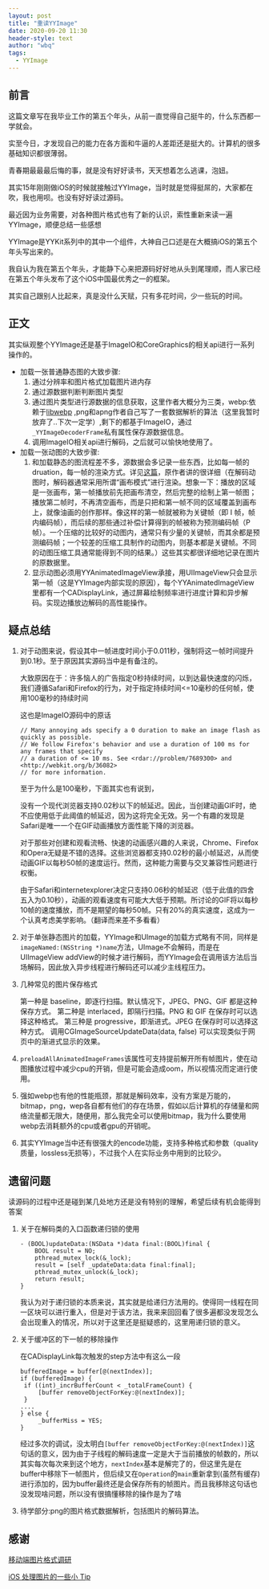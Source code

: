 ```yaml
---
layout: post
title: "重读YYImage"
date: 2020-09-20 11:30
header-style: text
author: "wbq"
tags: 
  - YYImage
---
```


## 前言



这篇文章写在我毕业工作的第五个年头，从前一直觉得自己挺牛的，什么东西都一学就会。

实至今日，才发现自己的能力在各方面和牛逼的人差距还是挺大的。计算机的很多基础知识都很薄弱。

青春期最最最后悔的事，就是没有好好读书，天天想着怎么逃课，泡妞。

其实15年刚刚做iOS的时候就接触过YYImage，当时就是觉得挺屌的，大家都在吹，我也用呗。也没有好好读过源码。

最近因为业务需要，对各种图片格式也有了新的认识，索性重新来读一遍YYImage，顺便总结一些感想

YYImage是YYKit系列中的其中一个组件，大神自己口述是在大概搞iOS的第五个年头写出来的。

我自认为我在第五个年头，才能静下心来把源码好好地从头到尾理顺，而人家已经在第五个年头发布了这个iOS中国最优秀之一的框架。

其实自己跟别人比起来，真是没什么天赋，只有多花时间，少一些玩的时间。



## 正文

其实纵观整个YYImage还是基于ImageIO和CoreGraphics的相关api进行一系列操作的。



- 加载一张普通静态图的大致步骤:
  1. 通过分辨率和图片格式加载图片进内存
  2. 通过源数据判断判断图片类型
  3. 通过图片类型进行源数据的信息获取，这里作者大概分为三类，webp:依赖于[libwebp](https://developers.google.com/speed/webp/) ,png和apng作者自己写了一套数据解析的算法（这里我暂时放弃了..下次一定学）,剩下的都基于ImageIO，通过`_YYImageDecoderFrame`私有属性保存源数据信息。
  4. 调用ImageIO相关api进行解码，之后就可以愉快地使用了。
- 加载一张动图的大致步骤:
  1. 和加载静态的图流程差不多，源数据会多记录一些东西，比如每一帧的druation，每一帧的渲染方式。详见[这篇](https://blog.ibireme.com/2015/11/02/mobile_image_benchmark/)，原作者讲的很详细（在解码动图时，解码器通常采用所谓“画布模式”进行渲染。想象一下：播放的区域是一张画布，第一帧播放前先把画布清空，然后完整的绘制上第一帧图；播放第二帧时，不再清空画布，而是只把和第一帧不同的区域覆盖到画布上，就像油画的创作那样。像这样的第一帧就被称为关键帧（即 I 帧，帧内编码帧），而后续的那些通过补偿计算得到的帧被称为预测编码帧（P帧）。一个压缩的比较好的动图内，通常只有少量的关键帧，而其余都是预测编码帧；一个较差的压缩工具制作的动图内，则基本都是关键帧。不同的动图压缩工具通常能得到不同的结果。）这些其实都很详细地记录在图片的原数据里。
  2. 显示动图必须用YYAnimatedImageView承接，用UIImageView只会显示第一帧（这是YYImage内部实现的原因），每个YYAnimatedImageView里都有一个CADisplayLink，通过屏幕绘制频率进行进度计算和异步解码。实现边播放边解码的高性能操作。



## 疑点总结

1. 对于动图来说，假设其中一帧进度时间小于0.011秒，强制将这一帧时间提升到0.1秒。至于原因其实源码当中是有备注的。

   大致原因在于：许多恼人的广告指定0秒持续时间，以到达最快速度的闪烁，我们遵循Safari和Firefox的行为，对于指定持续时间<=10毫秒的任何帧，使用100毫秒的持续时间

   这也是ImageIO源码中的原话

   ```
   // Many annoying ads specify a 0 duration to make an image flash as quickly as possible.
   // We follow Firefox's behavior and use a duration of 100 ms for any frames that specify
   // a duration of <= 10 ms. See <rdar://problem/7689300> and <http://webkit.org/b/36082>
   // for more information.
   ```

   至于为什么是100毫秒，下面其实也有说到，

   没有一个现代浏览器支持0.02秒以下的帧延迟。因此，当创建动画GIF时，绝不应使用低于此阈值的帧延迟，因为这将完全无效。另一个有趣的发现是Safari是唯一一个在GIF动画播放方面性能下降的浏览器。

   对于那些对创建和观看流畅、快速的动画感兴趣的人来说，Chrome、Firefox和Opera无疑是不错的选择。这些浏览器都支持0.02秒的最小帧延迟，从而使动画GIF以每秒50帧的速度运行。然而，这种能力需要与交叉兼容性问题进行权衡。

   由于Safari和internetexplorer决定只支持0.06秒的帧延迟（低于此值的四舍五入为0.10秒），动画的观看速度有可能大大低于预期。所讨论的GIF将以每秒10帧的速度播放，而不是期望的每秒50帧。只有20%的真实速度，这成为一个认真考虑美学影响。（翻译而来差不多看看）

2. 对于单张静态图片的加载，YYImage和UImage的加载方式略有不同，同样是`imageNamed:(NSString *)name`方法，UImage不会解码，而是在UIImageView addView的时候才进行解码，而YYImage会在调用该方法后当场解码，因此放入异步线程进行解码还可以减少主线程压力。

3. 几种常见的图片保存格式

   第一种是 baseline，即逐行扫描。默认情况下，JPEG、PNG、GIF 都是这种保存方式。
   第二种是 interlaced，即隔行扫描。PNG 和 GIF 在保存时可以选择这种格式。
   第三种是 progressive，即渐进式。JPEG 在保存时可以选择这种方式。
   调用CGImageSourceUpdateData(data, false) 可以实现类似于网页中的渐进式显示的效果。

4. `preloadAllAnimatedImageFrames`该属性可支持提前解开所有帧图片，使在动图播放过程中减少cpu的开销，但是可能会造成oom，所以视情况而定进行使用。

5. 强如webp也有他的性能瓶颈，那就是解码效率，没有方案是万能的，bitmap，png，wep各自都有他们的存在场景，假如以后计算机的存储量和网络流量都无限大，随便用，那么我完全可以使用bitmap，我为什么要使用webp去消耗额外的cpu或者gpu的开销呢。

6. 其实YYImage当中还有很强大的encode功能，支持多种格式和参数（quality质量，lossless无损等），不过我个人在实际业务中用到的比较少。



## 遗留问题

读源码的过程中还是碰到某几处地方还是没有特别的理解，希望后续有机会能得到答案

1. 关于在解码类的入口函数递归锁的使用 

   ``````
   - (BOOL)updateData:(NSData *)data final:(BOOL)final {
       BOOL result = NO;
       pthread_mutex_lock(&_lock);
       result = [self _updateData:data final:final];
       pthread_mutex_unlock(&_lock);
       return result;
   }
   ``````

    我认为对于递归锁的本质来说，其实就是给递归方法用的。使得同一线程在同一区块可以进行重入，但是对于该方法，我来来回回看了很多遍都没发现怎么会出现重入的情况，所以对于这里还是挺疑惑的，这里用递归锁的意义。

2. 关于缓冲区的下一帧的移除操作

   在CADisplayLink每次触发的step方法中有这么一段

   ```
   bufferedImage = buffer[@(nextIndex)];
   if (bufferedImage) {
   	if ((int)_incrBufferCount < _totalFrameCount) {
   		[buffer removeObjectForKey:@(nextIndex)];
   	}
   ....
   } else {
   		_bufferMiss = YES;
   }
   ```

   经过多次的调试，没太明白`[buffer removeObjectForKey:@(nextIndex)]`这句话的意义，因为由于子线程的解码速度一定是大于当前播放的帧数的，所以其实每次每次来到这个地方，`nextIndex`基本是解完了的，但这里先是在buffer中移除下一帧图片，但后续又在`Operation`的`main`重新拿到(虽然有缓存)进行添加的，因为buffer最终还是会保存所有的帧图片。而且我移除这句话也没发现啥问题，所以没有很搞懂移除的操作是为了啥

3. 待学部分:png的图片格式数据解析，包括图片的解码算法。





## 感谢

[移动端图片格式调研](https://blog.ibireme.com/2015/11/02/mobile_image_benchmark/)

[iOS 处理图片的一些小 Tip](https://blog.ibireme.com/2015/11/02/ios_image_tips/)



